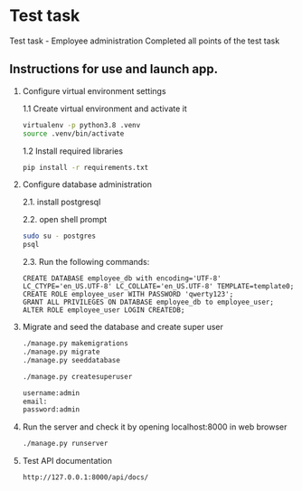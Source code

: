 # Test task

Test task - Employee administration
Completed all points of the test task

##  Instructions for use and launch app.

1. Configure virtual environment settings

    1.1 Create virtual environment and activate it
    
    ```bash
    virtualenv -p python3.8 .venv
   source .venv/bin/activate
    ```
    1.2 Install required libraries

    ```bash
    pip install -r requirements.txt
    ```

2. Configure database administration 
    
    2.1. install postgresql
    
    2.2. open shell prompt
    ```bash
    sudo su - postgres
    psql
    ```
    2.3. Run the following commands:
    ```postgresplsql
    CREATE DATABASE employee_db with encoding='UTF-8' LC_CTYPE='en_US.UTF-8' LC_COLLATE='en_US.UTF-8' TEMPLATE=template0;
    CREATE ROLE employee_user WITH PASSWORD 'qwerty123';
    GRANT ALL PRIVILEGES ON DATABASE employee_db to employee_user;
    ALTER ROLE employee_user LOGIN CREATEDB;
    ```

3. Migrate and seed the database and create super user

    ```bash
    ./manage.py makemigrations
    ./manage.py migrate
    ./manage.py seeddatabase
    ```
   
    ```bash
    ./manage.py createsuperuser
   
   username:admin
   email:
   password:admin
    ```

4. Run the server and check it by opening localhost:8000 in web browser

    ```bash
    ./manage.py runserver
    ```
    
5. Test API documentation

    ```
    http://127.0.0.1:8000/api/docs/
    ```
